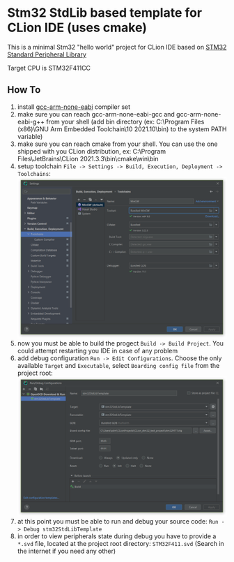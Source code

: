 # Stm32 StdLib based template for CLion IDE (uses cmake)

This is a minimal Stm32 "hello world" project for CLion IDE based on [STM32 Standard Peripheral Library](https://www.st.com/en/embedded-software/stm32-standard-peripheral-libraries.html)

Target CPU is STM32F411CC

## How To
1. install [gcc-arm-none-eabi](https://developer.arm.com/downloads/-/gnu-rm) compiler set
2. make sure you can reach gcc-arm-none-eabi-gcc and gcc-arm-none-eabi-g++ from your shell (add bin directory (ex: C:\Program Files (x86)\GNU Arm Embedded Toolchain\10 2021.10\bin) to the system PATH variable)
3. make sure you can reach cmake from your shell. You can use the one shipped with you CLion distribution, ex: C:\Program Files\JetBrains\CLion 2021.3.3\bin\cmake\win\bin
4. setup toolchain `File -> Settings -> Build, Execution, Deployment -> Toolchains`:  ![toolchain setup](toolchainSetup.png)
5. now you must be able to build the progect `Build -> Build Project`. You could attempt restarting you IDE in case of any problem
6. add debug configuration `Run -> Edit Configurations`. Choose the only available `Target` and `Executable`, select `Boarding config file` from the project root: ![debug configuration](debugConfiguration.png)
7. at this point you must be able to run and debug your source code: `Run -> Debug stm32StdLibTemplate`
8. in order to view peripherals state during debug you have to provide a `*.svd` file, located at the project root directory: `STM32F411.svd` (Search in the internet if you need any other)